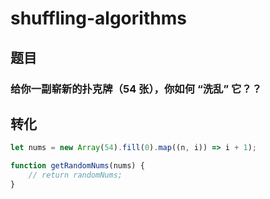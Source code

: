 # shuffling-algorithms

## 题目

### 给你一副崭新的扑克牌（54 张），你如何 “洗乱” 它？？

## 转化

```js
let nums = new Array(54).fill(0).map((n, i)) => i + 1);

function getRandomNums(nums) {
    // return randomNums;
}

```
